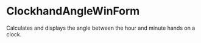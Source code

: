 # ClockhandAngleWinForm

Calculates and displays the angle between the hour and minute hands on a clock.
